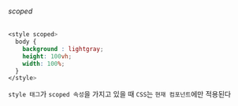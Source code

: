 ###### scoped
```css
<style scoped>
  body { 
    background : lightgray;
    height: 100vh;
    width: 100%;
  }
</style>
```
  
`style 태그`가 `scoped 속성`을 가지고 있을 때 `CSS`는 `현재 컴포넌트`에만 적용된다
